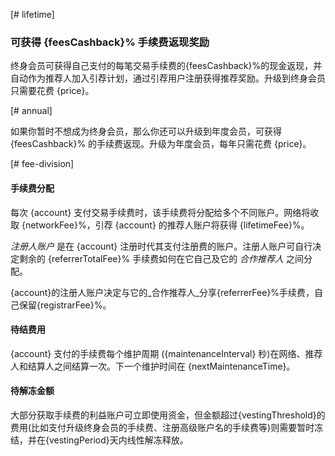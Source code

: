 [# lifetime]
### 可获得 {feesCashback}% 手续费返现奖励

终身会员可获得自己支付的每笔交易手续费的{feesCashback}%的现金返现，并自动作为推荐人加入引荐计划，通过引荐用户注册获得推荐奖励。升级到终身会员只需要花费 {price}。

[# annual]

如果你暂时不想成为终身会员，那么你还可以升级到年度会员，可获得 {feesCashback}% 的手续费返现。升级为年度会员，每年只需花费 {price}。

[# fee-division]
#### 手续费分配
每次 {account} 支付交易手续费时，该手续费将分配给多个不同账户。网络将收取 {networkFee}%，引荐 {account} 的推荐人账户将获得 {lifetimeFee}%。

_注册人账户_ 是在 {account} 注册时代其支付注册费的账户。注册人账户可自行决定剩余的 {referrerTotalFee}% 手续费如何在它自己及它的 _合作推荐人_ 之间分配。

{account}的注册人账户决定与它的_合作推荐人_分享{referrerFee}%手续费，自己保留{registrarFee}%。
                            
                            
#### 待结费用
{account} 支付的手续费每个维护周期 ({maintenanceInterval} 秒)在网络、推荐人和结算人之间结算一次。下一个维护时间在 {nextMaintenanceTime}。
                 
#### 待解冻金额

大部分获取手续费的利益账户可立即使用资金，但金额超过{vestingThreshold}的费用(比如支付升级终身会员的手续费、注册高级账户名的手续费等)则需要暂时冻结，并在{vestingPeriod}天内线性解冻释放。